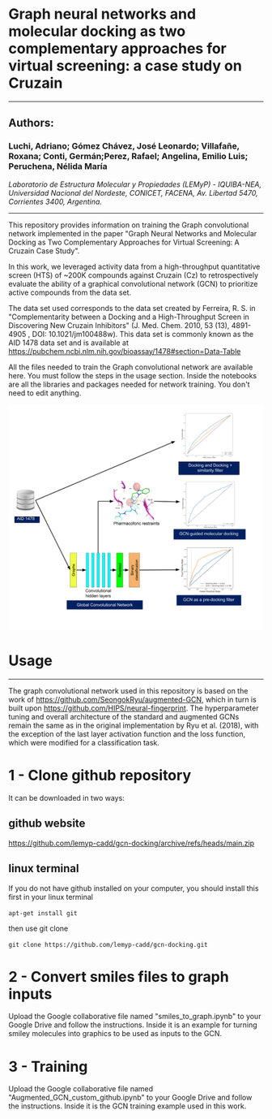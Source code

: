 #  Graph neural networks and molecular docking as two complementary approaches for virtual screening: a case study on Cruzain 

-----------------------------------------------------------------------------------------------------------------------------------------

## Authors: 
### Luchi, Adriano; Gómez Chávez, José Leonardo; Villafañe, Roxana; Conti, Germán;Perez, Rafael; Angelina, Emilio Luis; Peruchena, Nélida María


*Laboratorio de Estructura Molecular y Propiedades (LEMyP) - IQUIBA-NEA, Universidad Nacional del Nordeste, CONICET, FACENA, Av. Libertad
5470, Corrientes 3400, Argentina.*


------------------------------------------------------------------------------------------------------------------------------------------
This repository provides information on training the Graph convolutional network implemented in the paper "Graph Neural Networks and Molecular Docking as Two Complementary Approaches for Virtual Screening: A Cruzain Case Study".

In this work, we leveraged activity data from a high-throughput quantitative screen (HTS) of ~200K compounds against Cruzain (Cz) to retrospectively evaluate the ability of a graphical convolutional network (GCN) to prioritize active compounds from the data set.

The data set used corresponds to the data set created by Ferreira, R. S. in "Complementarity between a Docking and a High-Throughput Screen in Discovering New Cruzain Inhibitors" (J. Med. Chem. 2010, 53 (13), 4891-4905 , DOI: 10.1021/jm100488w).
This data set is commonly known as the AID 1478 data set and is available at https://pubchem.ncbi.nlm.nih.gov/bioassay/1478#section=Data-Table

All the files needed to train the Graph convolutional network are available here.
You must follow the steps in the usage section. Inside the notebooks are all the libraries and packages needed for network training. You don't need to edit anything.

![gcn-architecture](https://github.com/lemyp-cadd/gcn-docking/blob/main/cover%20fig.png)

#   Usage
------------------------------------------------------------------------------------------------------------------------------------------
The graph convolutional network used in this repository is based on the work of https://github.com/SeongokRyu/augmented-GCN, which in turn is built upon https://github.com/HIPS/neural-fingerprint. The hyperparameter tuning and overall architecture of the standard and augmented GCNs remain the same as in the original implementation by Ryu et al. (2018), with the exception of the last layer activation function and the loss function, which were modified for a classification task.

#  1 - Clone github repository
It can be downloaded in two ways: 

## github website  

https://github.com/lemyp-cadd/gcn-docking/archive/refs/heads/main.zip

## linux terminal
If you do not have github installed on your computer, you should install this first in your linux terminal

 ```apt-get install git```
 
 then use git clone
 
 ```git clone https://github.com/lemyp-cadd/gcn-docking.git```

#  2 - Convert smiles files to graph inputs
Upload the Google collaborative file named "smiles_to_graph.ipynb" to your Google Drive and follow the instructions. Inside it is an example for turning smiley molecules into graphics to be used as inputs to the GCN.

#  3 - Training 
Upload the Google collaborative file named "Augmented_GCN_custom_github.ipynb" to your Google Drive and follow the instructions. Inside it is the GCN training example used in this work.


